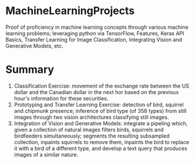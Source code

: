 # MachineLearningProjects
Proof of proficiency in machine learning concepts through various machine learning problems; leveraging python via TensorFlow, Features, Keras API Basics, Transfer Learning for Image Classification, Integrating Vision and Generative Models, etc.

# Summary
1. Classification Exercise: movement of the exchange rate between the US dollar and the Canadian dollar in the next hor based  on the previous hour's information for these securities.
2. Prototyping and Transfer Learning Exercise: detection of bird, squirrel and chipmunk presence; inference of bird type (of 358 types) from still images through two vision architectures classifying still images.
3. Integration of Vision and Generative Models: integrate a pipeling which, given a collection of natural images filters birds, squirrels and birdfeeders simultaneously; segments the resulting subsampled collection, inpaints squirrels to remove them, inpaints the bird to replace it with a bird of a different type, and develop a text query that produces images of a similar nature.
